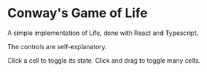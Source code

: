 # Conway's Game of Life

A simple implementation of Life, done with React and Typescript.

The controls are self-explanatory.

Click a cell to toggle its state. Click and drag to toggle many cells.
